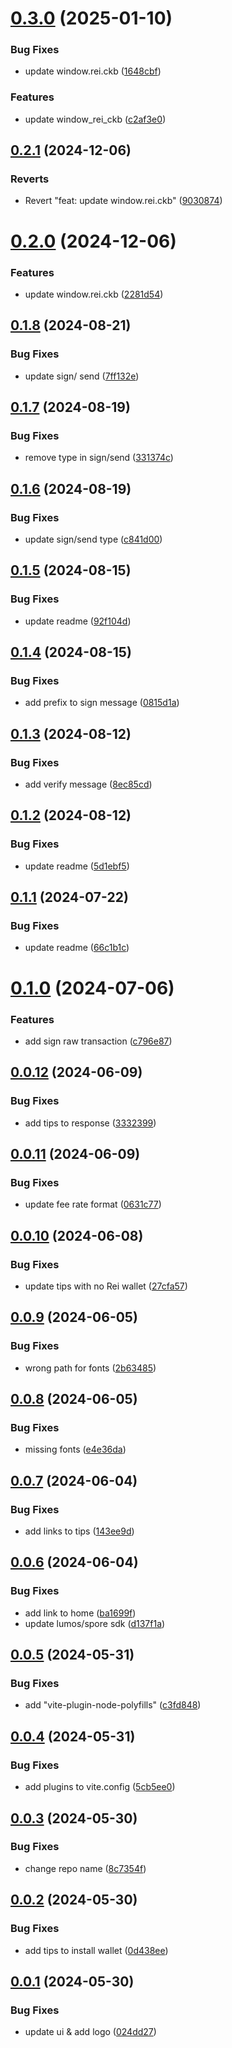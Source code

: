 # [0.3.0](https://github.com/TeamTaoist/reiwallet-dapp-demo/compare/v0.2.1...v0.3.0) (2025-01-10)


### Bug Fixes

* update window.rei.ckb ([1648cbf](https://github.com/TeamTaoist/reiwallet-dapp-demo/commit/1648cbfb1370bed75f7549e1aaaa3ef02fffe3eb))


### Features

* update window_rei_ckb ([c2af3e0](https://github.com/TeamTaoist/reiwallet-dapp-demo/commit/c2af3e030560221291ba2d0ce6851d020e18dc2b))



## [0.2.1](https://github.com/TeamTaoist/reiwallet-dapp-demo/compare/v0.2.0...v0.2.1) (2024-12-06)


### Reverts

* Revert "feat: update window.rei.ckb" ([9030874](https://github.com/TeamTaoist/reiwallet-dapp-demo/commit/9030874a7ac165b0767856625c789cbec4fb7148))



# [0.2.0](https://github.com/TeamTaoist/reiwallet-dapp-demo/compare/v0.1.8...v0.2.0) (2024-12-06)


### Features

* update window.rei.ckb ([2281d54](https://github.com/TeamTaoist/reiwallet-dapp-demo/commit/2281d54316dc188cdcb4de168751ec3a53558057))



## [0.1.8](https://github.com/TeamTaoist/reiwallet-dapp-demo/compare/v0.1.7...v0.1.8) (2024-08-21)


### Bug Fixes

* update sign/ send ([7ff132e](https://github.com/TeamTaoist/reiwallet-dapp-demo/commit/7ff132e46f26497ff26e15ff052ef51bd6ecba57))



## [0.1.7](https://github.com/TeamTaoist/reiwallet-dapp-demo/compare/v0.1.6...v0.1.7) (2024-08-19)


### Bug Fixes

* remove type in sign/send ([331374c](https://github.com/TeamTaoist/reiwallet-dapp-demo/commit/331374c9eb82f5de1e99eb71bb2b7bec3d812a81))



## [0.1.6](https://github.com/TeamTaoist/reiwallet-dapp-demo/compare/v0.1.5...v0.1.6) (2024-08-19)


### Bug Fixes

* update sign/send type ([c841d00](https://github.com/TeamTaoist/reiwallet-dapp-demo/commit/c841d0042bed2003ed4597f4a17b8c9789253aa8))



## [0.1.5](https://github.com/TeamTaoist/reiwallet-dapp-demo/compare/v0.1.4...v0.1.5) (2024-08-15)


### Bug Fixes

* update readme ([92f104d](https://github.com/TeamTaoist/reiwallet-dapp-demo/commit/92f104d11800a21d781533ef47d36a76d304a545))



## [0.1.4](https://github.com/TeamTaoist/reiwallet-dapp-demo/compare/v0.1.3...v0.1.4) (2024-08-15)


### Bug Fixes

* add prefix to sign message ([0815d1a](https://github.com/TeamTaoist/reiwallet-dapp-demo/commit/0815d1a0df2b47219e0d0c6764e90ded704f7e90))



## [0.1.3](https://github.com/TeamTaoist/reiwallet-dapp-demo/compare/v0.1.2...v0.1.3) (2024-08-12)


### Bug Fixes

* add verify message ([8ec85cd](https://github.com/TeamTaoist/reiwallet-dapp-demo/commit/8ec85cdd205fdc4294ecb4fa01282c8d93f0a539))



## [0.1.2](https://github.com/TeamTaoist/reiwallet-dapp-demo/compare/v0.1.1...v0.1.2) (2024-08-12)


### Bug Fixes

* update readme ([5d1ebf5](https://github.com/TeamTaoist/reiwallet-dapp-demo/commit/5d1ebf5b1c50e3592d39fe0d91f10bde6559fd89))



## [0.1.1](https://github.com/TeamTaoist/reiwallet-dapp-demo/compare/v0.1.0...v0.1.1) (2024-07-22)


### Bug Fixes

* update readme ([66c1b1c](https://github.com/TeamTaoist/reiwallet-dapp-demo/commit/66c1b1cf2b7ca64b89f04b70fb23166a5b41be7a))



# [0.1.0](https://github.com/TeamTaoist/reiwallet-dapp-demo/compare/v0.0.12...v0.1.0) (2024-07-06)


### Features

* add sign raw transaction ([c796e87](https://github.com/TeamTaoist/reiwallet-dapp-demo/commit/c796e87ae8f6bb1ae108e5d1827bcf7f11774dc6))



## [0.0.12](https://github.com/TeamTaoist/reiwallet-dapp-demo/compare/v0.0.11...v0.0.12) (2024-06-09)


### Bug Fixes

* add tips to  response ([3332399](https://github.com/TeamTaoist/reiwallet-dapp-demo/commit/3332399ea62d36434ee2cbff61f0aec3a84407c5))



## [0.0.11](https://github.com/TeamTaoist/reiwallet-dapp-demo/compare/v0.0.10...v0.0.11) (2024-06-09)


### Bug Fixes

* update fee rate format ([0631c77](https://github.com/TeamTaoist/reiwallet-dapp-demo/commit/0631c7707260cc713d2ea8a941992275c28825bb))



## [0.0.10](https://github.com/TeamTaoist/reiwallet-dapp-demo/compare/v0.0.9...v0.0.10) (2024-06-08)


### Bug Fixes

* update tips with no Rei wallet ([27cfa57](https://github.com/TeamTaoist/reiwallet-dapp-demo/commit/27cfa57e982ef1b67d936c276c9d10c8a942bcde))



## [0.0.9](https://github.com/TeamTaoist/reiwallet-dapp-demo/compare/v0.0.8...v0.0.9) (2024-06-05)


### Bug Fixes

* wrong path for fonts ([2b63485](https://github.com/TeamTaoist/reiwallet-dapp-demo/commit/2b63485cc5852c2db65ab9a2feb0d8f37d864669))



## [0.0.8](https://github.com/TeamTaoist/reiwallet-dapp-demo/compare/v0.0.7...v0.0.8) (2024-06-05)


### Bug Fixes

* missing fonts ([e4e36da](https://github.com/TeamTaoist/reiwallet-dapp-demo/commit/e4e36dab282b68fdb5c034355d1b6fb28d319ed3))



## [0.0.7](https://github.com/TeamTaoist/reiwallet-dapp-demo/compare/v0.0.6...v0.0.7) (2024-06-04)


### Bug Fixes

* add links to tips ([143ee9d](https://github.com/TeamTaoist/reiwallet-dapp-demo/commit/143ee9de2ba40963a4ca2d565e9d0b8ce30db929))



## [0.0.6](https://github.com/TeamTaoist/reiwallet-dapp-demo/compare/v0.0.5...v0.0.6) (2024-06-04)


### Bug Fixes

* add link to home ([ba1699f](https://github.com/TeamTaoist/reiwallet-dapp-demo/commit/ba1699f9af7d9c6b4698a094a03bf583802f7297))
* update lumos/spore sdk ([d137f1a](https://github.com/TeamTaoist/reiwallet-dapp-demo/commit/d137f1a2c268f0d2477a1a1bb5e3f4e4cf0b76c5))



## [0.0.5](https://github.com/TeamTaoist/reiwallet-dapp-demo/compare/v0.0.4...v0.0.5) (2024-05-31)


### Bug Fixes

* add "vite-plugin-node-polyfills" ([c3fd848](https://github.com/TeamTaoist/reiwallet-dapp-demo/commit/c3fd8484d911d22e96c6eb65a5d3be8fa5e9b0f3))



## [0.0.4](https://github.com/TeamTaoist/reiwallet-dapp-demo/compare/v0.0.3...v0.0.4) (2024-05-31)


### Bug Fixes

* add plugins to vite.config ([5cb5ee0](https://github.com/TeamTaoist/reiwallet-dapp-demo/commit/5cb5ee0c19401471735f587cf4666b89b32be0ce))



## [0.0.3](https://github.com/TeamTaoist/reiwallet-dapp-demo/compare/v0.0.2...v0.0.3) (2024-05-30)


### Bug Fixes

* change repo name ([8c7354f](https://github.com/TeamTaoist/reiwallet-dapp-demo/commit/8c7354f53168089fc0ce94fbfd1aac1eacdfc27d))



## [0.0.2](https://github.com/TeamTaoist/reiwallet-dapp-demo/compare/v0.0.1...v0.0.2) (2024-05-30)


### Bug Fixes

* add tips to install wallet ([0d438ee](https://github.com/TeamTaoist/reiwallet-dapp-demo/commit/0d438ee88d17e681459b79697a12db7d474f2c53))



## [0.0.1](https://github.com/TeamTaoist/reiwallet-dapp-demo/compare/024dd27c592b6346e4749616f12e580072259614...v0.0.1) (2024-05-30)


### Bug Fixes

* update ui & add logo ([024dd27](https://github.com/TeamTaoist/reiwallet-dapp-demo/commit/024dd27c592b6346e4749616f12e580072259614))



